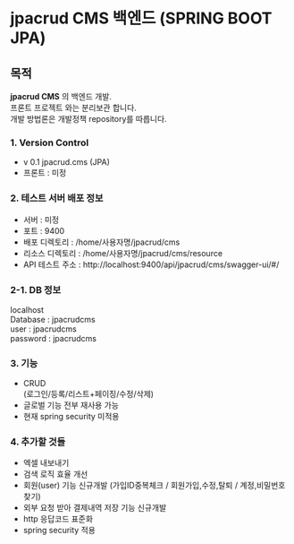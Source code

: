 # jpacrud CMS 백엔드 (SPRING BOOT JPA)

## 목적
__jpacrud CMS__ 의 백엔드 개발.  
프론트 프로젝트 와는 분리보관 합니다.  
개발 방법론은 개발정책 repository를 따릅니다.  

### 1. Version Control
+ v 0.1 jpacrud.cms (JPA)
+ 프론트 : 미정

### 2. 테스트 서버 배포 정보
+ 서버 : 미정
+ 포트 : 9400
+ 배포 디렉토리 : /home/사용자명/jpacrud/cms
+ 리소스 디렉토리 : /home/사용자명/jpacrud/cms/resource
+ API 테스트 주소 : http://localhost:9400/api/jpacrud/cms/swagger-ui/#/

### 2-1. DB 정보
localhost  
Database : jpacrudcms    
user : jpacrudcms  
password : jpacrudcms  

### 3. 기능
+ CRUD  
  (로그인/등록/리스트+페이징/수정/삭제)  
+ 글로벌 기능 전부 재사용 가능
+ 현재 spring security 미적용

### 4. 추가할 것들
+ 엑셀 내보내기
+ 검색 로직 효율 개선
+ 회원(user) 기능 신규개발
  (가입ID중복체크 / 회원가입,수정,탈퇴 / 계정,비밀번호찾기)
+ 외부 요청 받아 결제내역 저장 기능 신규개발
+ http 응답코드 표준화
+ spring security 적용
